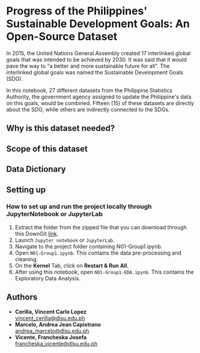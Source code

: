 # Progress of the Philippines' Sustainable Development Goals: An Open-Source Dataset
In 2015, the United Nations General Assembly created 17 interlinked global goals that
was intended to be achieved by 2030. It was said that it would pave the way to "a better and more sustainable future for all". The interlinked global goals was named the Sustainable Development Goals (SDG).

In this notebook, 27 different datasets from the Philippine Statistics Authority, the government agency assigned to update the Philippine's data on this goals, would be combined. Fifteen (15) of these datasets are directly about the SDG, while others are indirectly connected to the SDGs.

## Why is this dataset needed?

## Scope of this dataset

## Data Dictionary

## Setting up
### How to set up and run the project locally through JupyterNotebook or JupyterLab
1. Extract the folder from the zipped file that you can download through this DownGit [link](https://github.com/francheska-vicente/datapre-project.git).
2. Launch `Jupyter notebook` or `JupyterLab`.
3. Navigate to the project folder containing N01-Group1.ipynb.
4. Open `N01-Group1.ipynb`. This contains the data pre-processing and cleaning.
5. On the **Kernel** Tab, click on **Restart & Run All**.
6. After using this notebook, open `N01-Group1-EDA.ipynb`. This contains the Exploratory Data Analysis.

## Authors
- **Cerilla, Vincent Carlo Lopez** <br/>
vincent_cerilla@dlsu.edu.ph
- **Marcelo, Andrea Jean Capistrano**  <br/>
andrea_marcelo@dlsu.edu.ph
- **Vicente, Francheska Josefa**  <br/>
francheska_vicente@dlsu.edu.ph

